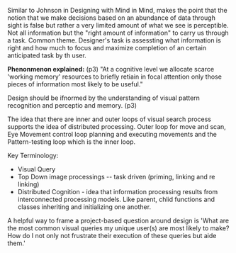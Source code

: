 Similar to Johnson in Designing with Mind in Mind, makes the point that the notion that we make decisions based on an abundance of data through sight is false but rather a very limited amount of what we see is perceptible. Not all information but the "right amount of information" to carry us through a task.  Common theme.   Designer's task is assessting what information is right and how much to focus and maximize completion of an certain anticipated task by th user. 

**Phenonmenon explained:**  (p3) "At a cognitive level we allocate scarce 'working memory' resources to briefly retiain in focal attention only those pieces of information most likely to be useful."

Design should be ifnormed by the understanding of visual pattern recognition and perceptio and memory. (p3)

The idea that there are inner and outer loops of visual search process supports the idea of distributed processing.  Outer loop for move and scan, Eye Movement control loop planning and executing movements and the Pattern-testing loop which is the inner loop.

Key Terminology:
* Visual Query
* Top Down image processings -- task driven (priming, linking and re linking)
* Distributed Cognition - idea that information processing results from interconnected processing models. Like parent, chlid functions and classes inheriting and initializing one another. 


A helpful way to frame a project-based question around design is 'What are the most common  visual queries my unique user(s) are most likely to make? How do I not only not frustrate their execution of these queries but aide them.'





